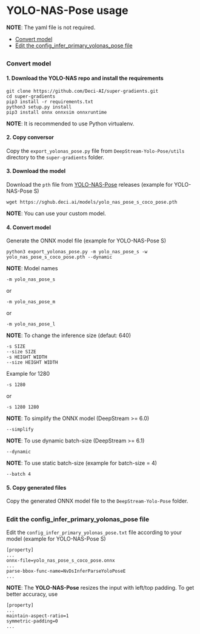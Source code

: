 # YOLO-NAS-Pose usage

**NOTE**: The yaml file is not required.

* [Convert model](#convert-model)
* [Edit the config_infer_primary_yolonas_pose file](#edit-the-config_infer_primary_yolonas_pose-file)

##

### Convert model

#### 1. Download the YOLO-NAS repo and install the requirements

```
git clone https://github.com/Deci-AI/super-gradients.git
cd super-gradients
pip3 install -r requirements.txt
python3 setup.py install
pip3 install onnx onnxsim onnxruntime
```

**NOTE**: It is recommended to use Python virtualenv.

#### 2. Copy conversor

Copy the `export_yolonas_pose.py` file from `DeepStream-Yolo-Pose/utils` directory to the `super-gradients` folder.

#### 3. Download the model

Download the `pth` file from [YOLO-NAS-Pose](https://sghub.deci.ai/) releases (example for YOLO-NAS-Pose S)

```
wget https://sghub.deci.ai/models/yolo_nas_pose_s_coco_pose.pth
```

**NOTE**: You can use your custom model.

#### 4. Convert model

Generate the ONNX model file (example for YOLO-NAS-Pose S)

```
python3 export_yolonas_pose.py -m yolo_nas_pose_s -w yolo_nas_pose_s_coco_pose.pth --dynamic
```

**NOTE**: Model names

```
-m yolo_nas_pose_s
```

or

```
-m yolo_nas_pose_m
```

or

```
-m yolo_nas_pose_l
```

**NOTE**: To change the inference size (defaut: 640)

```
-s SIZE
--size SIZE
-s HEIGHT WIDTH
--size HEIGHT WIDTH
```

Example for 1280

```
-s 1280
```

or

```
-s 1280 1280
```

**NOTE**: To simplify the ONNX model (DeepStream >= 6.0)

```
--simplify
```

**NOTE**: To use dynamic batch-size (DeepStream >= 6.1)

```
--dynamic
```

**NOTE**: To use static batch-size (example for batch-size = 4)

```
--batch 4
```

#### 5. Copy generated files

Copy the generated ONNX model file to the `DeepStream-Yolo-Pose` folder.

##

### Edit the config_infer_primary_yolonas_pose file

Edit the `config_infer_primary_yolonas_pose.txt` file according to your model (example for YOLO-NAS-Pose S)

```
[property]
...
onnx-file=yolo_nas_pose_s_coco_pose.onnx
...
parse-bbox-func-name=NvDsInferParseYoloPoseE
...
```

**NOTE**: The **YOLO-NAS-Pose** resizes the input with left/top padding. To get better accuracy, use

```
[property]
...
maintain-aspect-ratio=1
symmetric-padding=0
...
```
